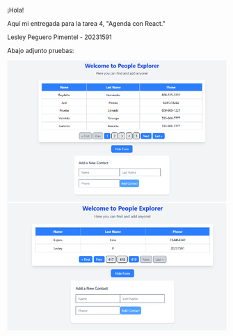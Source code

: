 ¡Hola!

Aquí mi entregada para la tarea 4, "Agenda con React."

Lesley Peguero Pimentel - 20231591

Abajo adjunto pruebas:

![Screenshot](img/PeopleExplorer.png)
![Screenshot](img/PeopleExplorer2.png)
